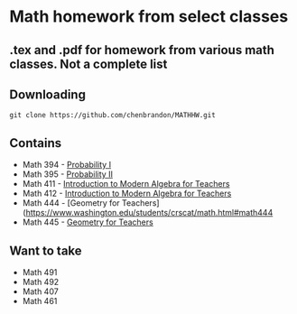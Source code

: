 # Math homework from select classes
## .tex and .pdf for homework from various math classes. Not a complete list

## Downloading

```shell
git clone https://github.com/chenbrandon/MATHHW.git
```

## Contains
* Math 394 - [Probability I](https://www.washington.edu/students/crscat/math.html#math394)
* Math 395 - [Probability II](https://www.washington.edu/students/crscat/math.html#math395)
* Math 411 - [Introduction to Modern Algebra for Teachers](https://www.washington.edu/students/crscat/math.html#math411)
* Math 412 - [Introduction to Modern Algebra for Teachers](https://www.washington.edu/students/crscat/math.html#math412)
*	Math 444 - [Geometry for Teachers](https://www.washington.edu/students/crscat/math.html#math444
* Math 445 - [Geometry for Teachers](https://www.washington.edu/students/crscat/math.html#math445)

## Want to take
* Math 491
* Math 492
* Math 407
* Math 461

